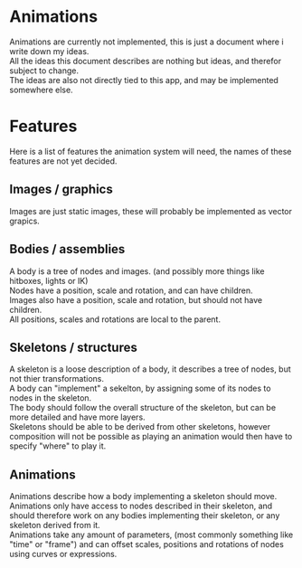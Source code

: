 # Animations
Animations are currently not implemented, this is just a document where i write down my ideas.  
All the ideas this document describes are nothing but ideas, and therefor subject to change.  
The ideas are also not directly tied to this app, and may be implemented somewhere else.
# Features
Here is a list of features the animation system will need, the names of these features are not yet decided.
## Images / graphics
Images are just static images, these will probably be implemented as vector grapics.
## Bodies / assemblies
A body is a tree of nodes and images. (and possibly more things like hitboxes, lights or IK)  
Nodes have a position, scale and rotation, and can have children.  
Images also have a position, scale and rotation, but should not have children.  
All positions, scales and rotations are local to the parent.  
## Skeletons / structures
A skeleton is a loose description of a body, it describes a tree of nodes, but not thier transformations.  
A body can "implement" a sekelton, by assigning some of its nodes to nodes in the skeleton.  
The body should follow the overall structure of the skeleton, but can be more detailed and have more layers.  
Skeletons should be able to be derived from other skeletons, however composition will not be possible as playing an animation would then have to specify "where" to play it.  
## Animations
Animations describe how a body implementing a skeleton should move.  
Animations only have access to nodes described in their skeleton, and should therefore work on any bodies implementing their skeleton, or any skeleton derived from it.  
Animations take any amount of parameters, (most commonly something like "time" or "frame") and can offset scales, positions and rotations of nodes using curves or expressions.